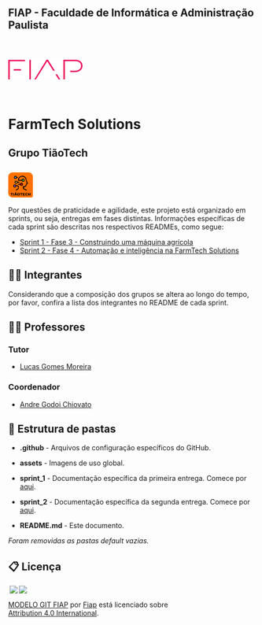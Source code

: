 ## FIAP - Faculdade de Informática e Administração Paulista

<p style="padding-top: 40px">
    <a href= "https://www.fiap.com.br/">
        <img src="assets/logo-fiap.png" alt="FIAP - Faculdade de Informática e Admnistração Paulista" border="0" width=30%>
    </a>
</p>

<br>

# FarmTech Solutions


## Grupo TiãoTech

<p style="padding-top: 10px;">
    <a href= "https://www.fiap.com.br/">
        <img src="assets/tiaotech-logo.png" alt="FIAP - Faculdade de Informática e Admnistração Paulista" border="0" width=10%>
    </a>
</p>

Por questões de praticidade e agilidade, este projeto está organizado em sprints, ou seja, entregas em fases distintas. Informações específicas de cada sprint são descritas nos respectivos READMEs, como segue:

- [Sprint 1 - Fase 3 - Construindo uma máquina agrícola](sprint_1/README_sprint_1.md)
- [Sprint 2 - Fase 4 - Automação e inteligência na FarmTech Solutions](sprint_2/README_sprint_2.md)


## 👨‍🎓 Integrantes

Considerando que a composição dos grupos se altera ao longo do tempo, por favor, confira a lista dos integrantes no README de cada sprint.


## 👩‍🏫 Professores

### Tutor
- <a href="https://www.linkedin.com/in/lucas-gomes-moreira-15a8452a">Lucas Gomes Moreira</a>
### Coordenador
- <a href="https://www.linkedin.com/in/andregodoichiovato">Andre Godoi Chiovato</a>


## 📁 Estrutura de pastas

- **.github** - Arquivos de configuração específicos do GitHub.

- **assets** - Imagens de uso global.

- **sprint_1** - Documentação específica da primeira entrega. Comece por [aqui](sprint_1/README_sprint_1.md).

- **sprint_2** - Documentação específica da segunda entrega. Comece por [aqui](sprint_2/README_sprint_2.md).

- **README.md** - Este documento.

*Foram removidas as pastas default vazias.*


## 📋 Licença

<img style="height:22px!important;margin-left:3px;vertical-align:text-bottom;" src="https://mirrors.creativecommons.org/presskit/icons/cc.svg?ref=chooser-v1"><img style="height:22px!important;margin-left:3px;vertical-align:text-bottom;" src="https://mirrors.creativecommons.org/presskit/icons/by.svg?ref=chooser-v1"><p xmlns:cc="http://creativecommons.org/ns#" xmlns:dct="http://purl.org/dc/terms/"><a property="dct:title" rel="cc:attributionURL" href="https://github.com/agodoi/template">MODELO GIT FIAP</a> por <a rel="cc:attributionURL dct:creator" property="cc:attributionName" href="https://fiap.com.br">Fiap</a> está licenciado sobre <a href="http://creativecommons.org/licenses/by/4.0/?ref=chooser-v1" target="_blank" rel="license noopener noreferrer" style="display:inline-block;">Attribution 4.0 International</a>.</p>


